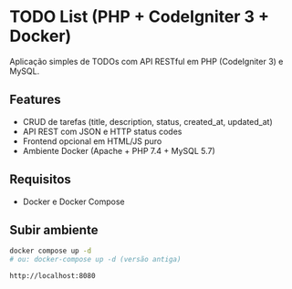 # TODO List (PHP + CodeIgniter 3 + Docker)

Aplicação simples de TODOs com API RESTful em PHP (CodeIgniter 3) e MySQL.

## Features
- CRUD de tarefas (title, description, status, created_at, updated_at)
- API REST com JSON e HTTP status codes
- Frontend opcional em HTML/JS puro
- Ambiente Docker (Apache + PHP 7.4 + MySQL 5.7)

## Requisitos
- Docker e Docker Compose

## Subir ambiente
```bash
docker compose up -d
# ou: docker-compose up -d (versão antiga)

http://localhost:8080

